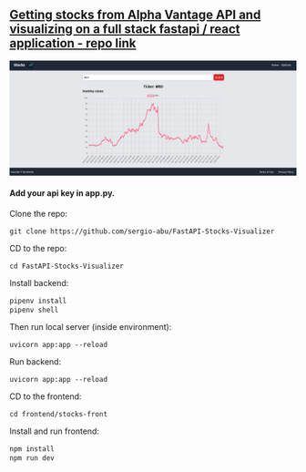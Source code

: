 ## [Getting stocks from Alpha Vantage API and visualizing on a full stack fastapi / react application - repo link](https://github.com/sergio-abu/FastAPI-Stocks-Visualizer) 

![website]( website.png )


#### Add your api key in app.py.


Clone the repo:
```
git clone https://github.com/sergio-abu/FastAPI-Stocks-Visualizer
```


CD to the repo:
```
cd FastAPI-Stocks-Visualizer
```


Install backend:
```
pipenv install
pipenv shell
```


Then run local server (inside environment):
```
uvicorn app:app --reload
```

Run backend:
```
uvicorn app:app --reload
```


CD to the frontend:
```
cd frontend/stocks-front
```


Install and run frontend:
```
npm install
npm run dev
```



